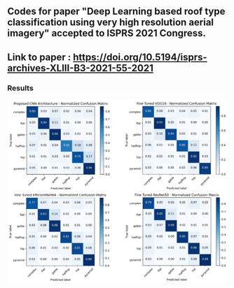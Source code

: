 ## Codes for paper "Deep Learning based roof type classification using very high resolution aerial imagery" accepted to ISPRS 2021 Congress.

## Link to paper : https://doi.org/10.5194/isprs-archives-XLIII-B3-2021-55-2021

### Results 

![alt text](results.jpg)
